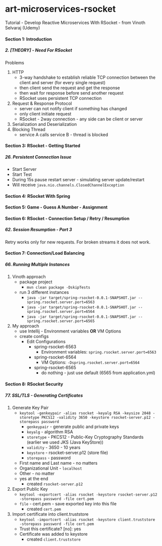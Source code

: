 # art-microservices-rsocket
Tutorial - Develop Reactive Microservices With RSocket - from Vinoth Selvaraj (Udemy)

####  Section 1: Introduction

#####  2. [THEORY] - Need For RSocket

Problems
1.  HTTP
    -  3-way handshake to establish reliable TCP connection between the client and server (for every single request)
    -  then client send the request and get the response
    -  then wait for response before send another request
    -  RSocket uses persistent TCP connection 
2.  Request & Response Protocol
    -  server can not notify client if something has changed
    -  only client initiate request
    -  RSocket - 2way connection - any side can be client or server
3.  Serialization and Deserialization
4.  Blocking Thread
    -  service A calls service B - thread is blocked 

####  Section 3: RSocket - Getting Started

#####  26. Persistent Connection Issue

-  Start Server
-  Start Test
-  During 15s pause restart server - simulating server update/restart
-  Will receive `java.nio.channels.ClosedChannelException`

####  Section 4: RSocket With Spring

####  Section 5: Game - Guess A Number - Assignment
      
####  Section 6: RSocket - Connection Setup / Retry / Resumption

#####  62. Session Resumption - Part 3

Retry works only for new requests. For broken streams it does not work.

####  Section 7: Connection/Load Balancing

#####  66. Running Multiple Instances

1.  Vinoth approach
    -  package project
        -  `mvn clean package -DskipTests`
    -  run 3 different instances
        -  `java -jar target/spring-rsocket-0.0.1-SNAPSHOT.jar --spring.rsocket.server.port=6563`
        -  `java -jar target/spring-rsocket-0.0.1-SNAPSHOT.jar --spring.rsocket.server.port=6564`
        -  `java -jar target/spring-rsocket-0.0.1-SNAPSHOT.jar --spring.rsocket.server.port=6565`
2.  My approach
    -  use Intellij - Environment variables **OR** VM Options
    -  create configs
        -  Edit Configurations
            -  spring-rsocket-6563
                -  Environment variables: `spring.rsocket.server.port=6563`
            -  spring-rsocket-6564
                -  VM Options: `-Dspring.rsocket.server.port=6564`
            -  spring-rsocket-6565
                -  do nothing - just use default (6565 from application.yml)
            
####  Section 8: RSocket Security

#####  77. SSL/TLS - Generating Certificates

1.  Generate Key Pair
    -  `keytool -genkeypair -alias rsocket -keyalg RSA -keysize 2048 -storetype PKCS12 -validity 3650 -keystore rsocket-server.p12 -storepass password`
        -  `genkeypair` - generate public and private keys
        -  `keyalg` - algorithm RSA
        -  `storetype` - PKCS12 - Public-Key Cryptography Standards (earlier we used JKS (Java KeyStore))
        -  `validity` - 3650 - 10 years
        -  `keystore` - rsocket-server.p12 (store file)
        -  `storepass` - password
    -  First name and Last name - no matters
    -  Organizational Unit - `localhost`
    -  Other - no matter
    -  yes at the end
        -  created `rsocket-server.p12`
2.  Export Public Key
    -  `keytool -exportcert -alias rsocket -keystore rsocket-server.p12 -storepass password -file cert.pem`
    -  `file` - cert.pem - save exported key into this file
        -  created `cert.pem`
3.  Import certificate into client.truststore
    -  `keytool -importcert -alias rsocket -keystore client.truststore -storepass password -file cert.pem`
    -  Trust this certificate? [no]:  yes
    -  Certificate was added to keystore
        -  created `client.truststore`
        
        
        
        
        
        
        
        
              